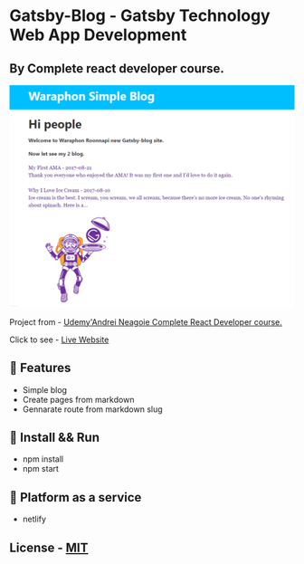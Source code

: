 <!-- CONTENT:START (STARTER) 🚀 🧐 🎓 💫-->

#  Gatsby-Blog - Gatsby Technology Web App Development 
## By Complete react developer course.
<p align="center">
    <img src="image/index.png" width="800">
</p>

Project from  - [Udemy'Andrei Neagoie Complete React Developer course.](https://www.udemy.com/course/complete-react-developer-zero-to-mastery/)

Click to see - [Live Website](https://blissful-mclean-c68d09.netlify.com/)

## 🚀 Features
- Simple blog
- Create pages from markdown
- Gennarate route from markdown slug

## 🧐 Install && Run
- npm install
- npm start

## 💫 Platform as a service
 - netlify
 
## License - [MIT](./LICENSE)

<!-- CONTENT:END -->
